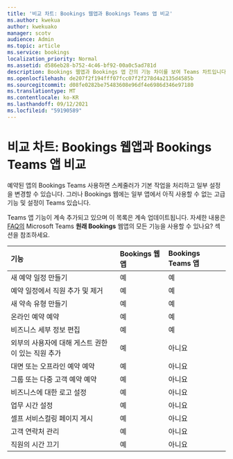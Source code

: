```yaml
---
title: '비교 차트: Bookings 웹앱과 Bookings Teams 앱 비교'
ms.author: kwekua
author: kwekuako
manager: scotv
audience: Admin
ms.topic: article
ms.service: bookings
localization_priority: Normal
ms.assetid: d586eb28-b752-4c46-bf92-00a0c5ad781d
description: Bookings 웹앱과 Bookings 앱 간의 기능 차이를 보여 Teams 차트입니다.
ms.openlocfilehash: de207f2f194fff07fcc07f2f278d4a2135d4585b
ms.sourcegitcommit: d08fe0282be75483608e96df4e6986d346e97180
ms.translationtype: MT
ms.contentlocale: ko-KR
ms.lasthandoff: 09/12/2021
ms.locfileid: "59190589"
---
```

# <a name="comparison-chart-bookings-web-app-vs-bookings-teams-app"></a>비교 차트: Bookings 웹앱과 Bookings Teams 앱 비교

예약된 앱의 Bookings Teams 사용하면 스케줄러가 기본 작업을 처리하고 일부 설정을 변경할 수 있습니다. 그러나 Bookings 웹에는 일부 앱에서 아직 사용할 수 없는 고급 기능 및 설정이 Teams 있습니다.

Teams 앱 기능이 계속 추가되고 있으며 이 목록은 계속 업데이트됩니다. 자세한 내용은 [FAQ의](bookings-faq.yml) Microsoft Teams **원래 Bookings** 웹앱의 모든 기능을 사용할 수 있나요? 섹션을 참조하세요.

| 기능 | Bookings 웹앱 | Bookings Teams 앱 |
|:---|:---|:---|
| 새 예약 일정 만들기 | 예 | 예 |
| 예약 일정에서 직원 추가 및 제거 | 예 | 예 |
| 새 약속 유형 만들기 | 예 | 예 |
| 온라인 예약 예약 | 예 | 예 |
| 비즈니스 세부 정보 편집 | 예 | 예 |
| 외부의 사용자에 대해 게스트 권한이 있는 직원 추가 | 예 | 아니요 |
| 대면 또는 오프라인 예약 예약 | 예 | 아니요 |
| 그룹 또는 다중 고객 예약 예약 | 예 | 아니요 |
| 비즈니스에 대한 로고 설정 | 예 | 아니요 |
| 업무 시간 설정 | 예 | 아니요 |
| 셀프 서비스컬링 페이지 게시 | 예 | 아니요 |
| 고객 연락처 관리 | 예 | 아니요 |
| 직원의 시간 끄기 | 예 | 아니요 |
